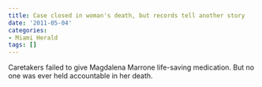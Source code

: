 ```yaml
---
title: Case closed in woman's death, but records tell another story
date: '2011-05-04'
categories:
- Miami Herald
tags: []
---
```

Caretakers failed to give Magdalena Marrone life-saving medication. But no one was ever held accountable in her death.